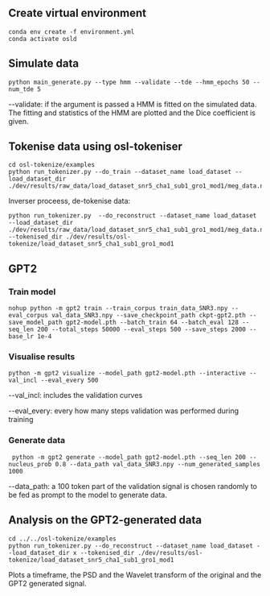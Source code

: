## Create virtual environment

```
conda env create -f environment.yml
conda activate osld
```

## Simulate data

```
python main_generate.py --type hmm --validate --tde --hmm_epochs 50 --num_tde 5
```
--validate: if the argument is passed a HMM is fitted on the simulated data. The fitting and statistics of the HMM are plotted and the Dice coefficient is given.

## Tokenise data using osl-tokeniser

```
cd osl-tokenize/examples
python run_tokenizer.py --do_train --dataset_name load_dataset --load_dataset_dir ./dev/results/raw_data/load_dataset_snr5_cha1_sub1_gro1_mod1/meg_data.npy 
```

Inverser proceess, de-tokenise data:
```
python run_tokenizer.py  --do_reconstruct --dataset_name load_dataset --load_dataset_dir ./dev/results/raw_data/load_dataset_snr5_cha1_sub1_gro1_mod1/meg_data.npy --tokenised_dir ./dev/results/osl-tokenize/load_dataset_snr5_cha1_sub1_gro1_mod1
```

## GPT2

### Train model

```
nohup python -m gpt2 train --train_corpus train_data_SNR3.npy --eval_corpus val_data_SNR3.npy --save_checkpoint_path ckpt-gpt2.pth --save_model_path gpt2-model.pth --batch_train 64 --batch_eval 128 --seq_len 200 --total_steps 50000 --eval_steps 500 --save_steps 2000 --base_lr 1e-4
```

### Visualise results
```
python -m gpt2 visualize --model_path gpt2-model.pth --interactive --val_incl --eval_every 500
```

--val_incl: includes the validation curves

--eval_every: every how many steps validation was performed during training


### Generate data
```
 python -m gpt2 generate --model_path gpt2-model.pth --seq_len 200 --nucleus_prob 0.8 --data_path val_data_SNR3.npy --num_generated_samples 1000
```
--data_path: a 100 token part of the validation signal is chosen randomly to be fed as prompt to the model to generate data.

## Analysis on the GPT2-generated data
```
cd ../../osl-tokenize/examples
python run_tokenizer.py --do_reconstruct --dataset_name load_dataset --load_dataset_dir x --tokenised_dir ./dev/results/osl-tokenize/load_dataset_snr5_cha1_sub1_gro1_mod1
```

Plots a timeframe, the PSD and the Wavelet transform of the original and the GPT2 generated signal.
